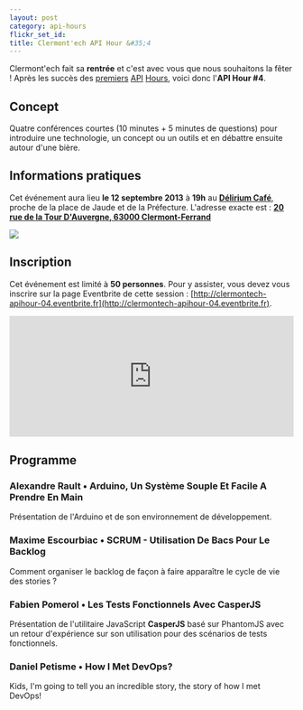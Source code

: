 ```yaml
---
layout: post
category: api-hours
flickr_set_id:
title: Clermont'ech API Hour &#35;4
---
```


Clermont'ech fait sa **rentrée** et c'est avec vous que nous souhaitons la
fêter ! Après les succès des [premiers](/api-hours/api-hour-1.html)
[API](/api-hours/api-hour-2.html) [Hours](/api-hours/api-hour-2.html), voici
donc l'**API Hour #4**.

## Concept

Quatre conférences courtes (10 minutes + 5 minutes de questions) pour
introduire une technologie, un concept ou un outils et en débattre ensuite
autour d'une bière.

## Informations pratiques

Cet événement aura lieu **le 12 septembre 2013** à **19h** au [**Délirium
Café**](http://www.deliriumcafe-clermont-ferrand.com/), proche de la place de
Jaude et de la Préfecture.
L'adresse exacte est : [**20 rue de la Tour D'Auvergne, 63000
Clermont-Ferrand**](https://maps.google.fr/maps?safe=active&ie=UTF-8&q=delirium+caf%C3%A9+clermont+ferrand&fb=1&gl=fr&hq=delirium+caf%C3%A9&hnear=0x47f71bdd7f2e8507:0x3994306038a06f22,Clermont-Ferrand&cid=0,0,2812037355278949465&ei=SbcdUpjJAsHt0gXGqIDIDw&ved=0CDEQrwswAA)

[![](http://maps.googleapis.com/maps/api/staticmap?center=delirium+cafe&size=600x400&sensor=false&markers=color:red|45.776314,3.083381)](https://maps.google.fr/maps?safe=active&ie=UTF-8&q=delirium+caf%C3%A9+clermont+ferrand&fb=1&gl=fr&hq=delirium+caf%C3%A9&hnear=0x47f71bdd7f2e8507:0x3994306038a06f22,Clermont-Ferrand&cid=0,0,2812037355278949465&ei=SbcdUpjJAsHt0gXGqIDIDw&ved=0CDEQrwswAA)

## Inscription

Cet événement est limité à **50 personnes**. Pour y assister, vous devez vous
inscrire sur la page Eventbrite de cette session :
[http://clermontech-apihour-04.eventbrite.fr](http://clermontech-apihour-04.eventbrite.fr).

<iframe src="http://www.eventbrite.com/tickets-external?eid=8068506119&amp;ref=etckt&amp;v=2" frameborder="0" height="214" width="100%" vspace="0" hspace="0" marginheight="5" marginwidth="5" scrolling="auto" allowtransparency="true">Clermont'ech Eventbrite</iframe>


## Programme

### Alexandre Rault • Arduino, Un Système Souple Et Facile A Prendre En Main

Présentation de l'Arduino et de son environnement de développement.

### Maxime Escourbiac • SCRUM - Utilisation De Bacs Pour Le Backlog

Comment organiser le backlog de façon à faire apparaître le cycle de vie des
stories ?

### Fabien Pomerol • Les Tests Fonctionnels Avec CasperJS

Présentation de l'utilitaire JavaScript **CasperJS** basé sur PhantomJS avec un
retour d'expérience sur son utilisation pour des scénarios de tests
fonctionnels.

### Daniel Petisme • How I Met DevOps?

Kids, I'm going to tell you an incredible story, the story of how I met DevOps!

